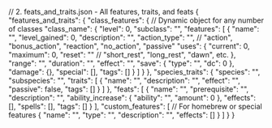 // 2. feats_and_traits.json - All features, traits, and feats
{
  "features_and_traits": {
    "class_features": {
      // Dynamic object for any number of classes
      "class_name": {
        "level": 0,
        "subclass": "",
        "features": [
          {
            "name": "",
            "level_gained": 0,
            "description": "",
            "action_type": "", // "action", "bonus_action", "reaction", "no_action", "passive"
            "uses": {
              "current": 0,
              "maximum": 0,
              "reset": "" // "short_rest", "long_rest", "dawn", etc.
            },
            "range": "",
            "duration": "",
            "effect": "",
            "save": {
              "type": "",
              "dc": 0
            },
            "damage": {},
            "special": [],
            "tags": []
          }
        ]
      }
    },
    "species_traits": {
      "species": "",
      "subspecies": "",
      "traits": [
        {
          "name": "",
          "description": "",
          "effect": "",
          "passive": false,
          "tags": []
        }
      ]
    },
    "feats": [
      {
        "name": "",
        "prerequisite": "",
        "description": "",
        "ability_increase": {
          "ability": "",
          "amount": 0
        },
        "effects": [],
        "spells": [],
        "tags": []
      }
    ],
    "custom_features": [
      // For homebrew or special features
      {
        "name": "",
        "type": "",
        "description": "",
        "effects": []
      }
    ]
  }
}